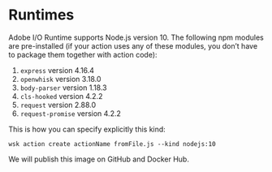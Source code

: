 # Runtimes

Adobe I/O Runtime supports Node.js version 10. The following npm modules are pre-installed (if your action uses any of these modules, you don&rsquo;t have to package them together with action code):
1. `express` version 4.16.4
2. `openwhisk` version 3.18.0
3. `body-parser` version 1.18.3
4. `cls-hooked` version 4.2.2
5. `request` version 2.88.0
6. `request-promise` version 4.2.2

This is how you can specify explicitly this kind:
```
wsk action create actionName fromFile.js --kind nodejs:10 
```

We will publish this image on GitHub and Docker Hub.

